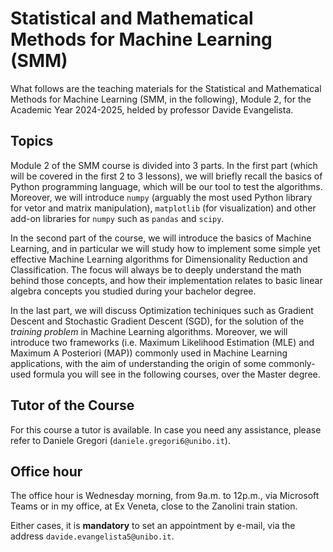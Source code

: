 # Statistical and Mathematical Methods for Machine Learning (SMM)
What follows are the teaching materials for the Statistical and Mathematical Methods for Machine Learning (SMM, in the following), Module 2, for the Academic Year 2024-2025, helded by professor Davide Evangelista.

## Topics
Module 2 of the SMM course is divided into 3 parts. In the first part (which will be covered in the first 2 to 3 lessons), we will briefly recall the basics of Python programming language, which will be our tool to test the algorithms. Moreover, we will introduce `numpy` (arguably the most used Python library for vetor and matrix manipulation), `matplotlib` (for visualization) and other add-on libraries for `numpy` such as `pandas` and `scipy`.

In the second part of the course, we will introduce the basics of Machine Learning, and in particular we will study how to implement some simple yet effective Machine Learning algorithms for Dimensionality Reduction and Classification. The focus will always be to deeply understand the math behind those concepts, and how their implementation relates to basic linear algebra concepts you studied during your bachelor degree.

In the last part, we will discuss Optimization techiniques such as Gradient Descent and Stochastic Gradient Descent (SGD), for the solution of the *training problem* in Machine Learning algorithms. Moreover, we will introduce two frameworks (i.e. Maximum Likelihood Estimation (MLE) and Maximum A Posteriori (MAP)) commonly used in Machine Learning applications, with the aim of understanding the origin of some commonly-used formula you will see in the following courses, over the Master degree.

## Tutor of the Course
For this course a tutor is available. In case you need any assistance, please refer to Daniele Gregori (`daniele.gregori6@unibo.it`).

## Office hour
The office hour is Wednesday morning, from 9a.m. to 12p.m., via Microsoft Teams or in my office, at Ex Veneta, close to the Zanolini train station. 

Either cases, it is **mandatory** to set an appointment by e-mail, via the address ``davide.evangelista5@unibo.it``.